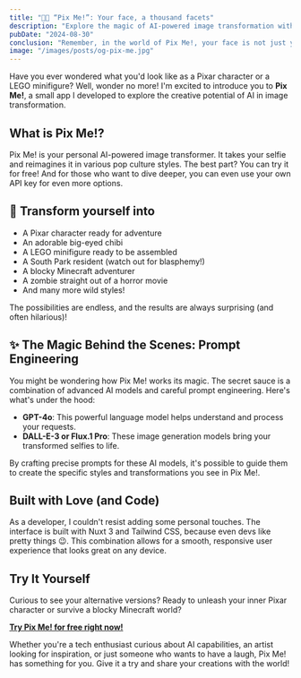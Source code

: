 ```yaml
---
title: "🤖🤳 “Pix Me!”: Your face, a thousand facets"
description: "Explore the magic of AI-powered image transformation with Pix Me!, a fun and free app that turns your selfies into pop culture icons."
pubDate: "2024-08-30"
conclusion: "Remember, in the world of Pix Me!, your face is not just your face - it's a canvas for a thousand fantastic facets of yourself. What will you discover?"
image: "/images/posts/og-pix-me.jpg"
---
```


Have you ever wondered what you'd look like as a Pixar character or a LEGO minifigure? Well, wonder no more! I'm excited to introduce you to **Pix Me!**, a small app I developed to explore the creative potential of AI in image transformation.

## What is Pix Me!?

Pix Me! is your personal AI-powered image transformer. It takes your selfie and reimagines it in various pop culture styles. The best part? You can try it for free! And for those who want to dive deeper, you can even use your own API key for even more options.

## 🔮 Transform yourself into

- A Pixar character ready for adventure
- An adorable big-eyed chibi
- A LEGO minifigure ready to be assembled
- A South Park resident (watch out for blasphemy!)
- A blocky Minecraft adventurer
- A zombie straight out of a horror movie
- And many more wild styles!

The possibilities are endless, and the results are always surprising (and often hilarious)!

## ✨ The Magic Behind the Scenes: Prompt Engineering

You might be wondering how Pix Me! works its magic. The secret sauce is a combination of advanced AI models and careful prompt engineering. Here's what's under the hood:

- **GPT-4o**: This powerful language model helps understand and process your requests.
- **DALL-E-3 or Flux.1 Pro**: These image generation models bring your transformed selfies to life.

By crafting precise prompts for these AI models, it's possible to guide them to create the specific styles and transformations you see in Pix Me!.

## Built with Love (and Code)

As a developer, I couldn't resist adding some personal touches. The interface is built with Nuxt 3 and Tailwind CSS, because even devs like pretty things 😉. This combination allows for a smooth, responsive user experience that looks great on any device.

## Try It Yourself

Curious to see your alternative versions? Ready to unleash your inner Pixar character or survive a blocky Minecraft world?

**[Try Pix Me! for free right now!](https://pix-me.studio/?ref=zazen_code)**

Whether you're a tech enthusiast curious about AI capabilities, an artist looking for inspiration, or just someone who wants to have a laugh, Pix Me! has something for you. Give it a try and share your creations with the world!
